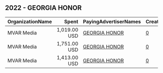 ## 2022 - GEORGIA HONOR 
|OrganizationName|Spent|PayingAdvertiserNames|CreativeUrls|Impressions|Genders|AgeBrackets|CountryCodes|BillingAddresses|CandidateBallotInformation|
|:---|---:|:---|:---|---:|:---|:---|:---|:---|:---|
|MVAR Media|1,019.00 USD|[GEORGIA HONOR](2022/GEORGIA_HONOR.md)|[0](https://www.snap.com/political-ads/asset/ea1ac69be3a61c693efc77364d09ebe3828796ec82882c989a43880edd231d9f?mediaType=mp4)|58,497||18-49|united states|"1421 Prince St Suite 320,Alexandria,22314,US"||
|MVAR Media|1,751.00 USD|[GEORGIA HONOR](2022/GEORGIA_HONOR.md)|[0](https://www.snap.com/political-ads/asset/b5701c9a1009bfb9fbb6ea0e543bb84e004094c898dd963502084e4a38f2c7f7?mediaType=png)|114,316||18-49|united states|"1421 Prince St Suite 320,Alexandria,22314,US"||
|MVAR Media|1,413.00 USD|[GEORGIA HONOR](2022/GEORGIA_HONOR.md)|[0](https://www.snap.com/political-ads/asset/3ffc8e8266f53a106cecadd7c87390e584a81d105ebaf64f58a180bb38c3856f?mediaType=mp4)|81,634||18-49|united states|"1421 Prince St Suite 320,Alexandria,22314,US"||
